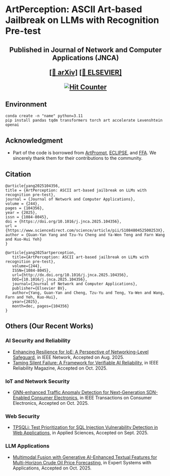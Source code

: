# ArtPerception: ASCII Art-based Jailbreak on LLMs with Recognition Pre-test

<h2 style="text-align: center;">Published in Journal of Network and Computer Applications (JNCA)

[[📖 arXiv]](https://arxiv.org/abs/2510.10281) 
[[📖 ELSEVIER]](https://www.sciencedirect.com/science/article/pii/S108480452500253X) 

<a href="https://www.easycounter.com/">
<img src="https://www.easycounter.com/counter.php?artperception"
border="0" alt="Hit Counter"></a>
<br><a href="https://www.easycounter.com/"></a>
</h2>

## Environment

```
conda create -n "name" python=3.11
pip install pandas tqdm transformers torch art accelerate Levenshtein openai
```

## Acknowledgment

- Part of the code is borrowed from [ArtPrompt](https://github.com/uw-nsl/ArtPrompt), [ECLIPSE](https://github.com/lenijwp/ECLIPSE), and [FFA](https://github.com/Yue-LLM-Pit/FFA). We sincerely thank them for their contributions to the community.

## Citation

```text
@article{yang2025104356,
title = {ArtPerception: ASCII art-based jailbreak on LLMs with recognition pre-test},
journal = {Journal of Network and Computer Applications},
volume = {244},
pages = {104356},
year = {2025},
issn = {1084-8045},
doi = {https://doi.org/10.1016/j.jnca.2025.104356},
url = {https://www.sciencedirect.com/science/article/pii/S108480452500253X},
author = {Guan-Yan Yang and Tzu-Yu Cheng and Ya-Wen Teng and Farn Wang and Kuo-Hui Yeh}
}

@article{yang2025artperception,
   title={ArtPerception: ASCII art-based jailbreak on LLMs with recognition pre-test},
   volume={244},
   ISSN={1084-8045},
   url={http://dx.doi.org/10.1016/j.jnca.2025.104356},
   DOI={10.1016/j.jnca.2025.104356},
   journal={Journal of Network and Computer Applications},
   publisher={Elsevier BV},
   author={Yang, Guan-Yan and Cheng, Tzu-Yu and Teng, Ya-Wen and Wang, Farn and Yeh, Kuo-Hui},
   year={2025},
   month=dec, pages={104356}
}
```

## Others (Our Recent Works)
### AI Security and Reliability
- [Enhancing Resilience for IoE: A Perspective of Networking-Level Safeguard](https://arxiv.org/html/2508.20504v1), in IEEE Network, Accepted on Aug. 2025.
- [Taming Silent Failure: A Framework for Verifiable AI Reliability](), in IEEE Reliability Magazine, Accepted on Oct. 2025.

### IoT and Network Security
- [GNN-enhanced Traffic Anomaly Detection for Next-Generation SDN-Enabled Consumer Electronics](https://arxiv.org/abs/2510.07109), in IEEE Transactions on Consumer Electronics, Accepted on Oct. 2025.

### Web Security
- [TPSQLi: Test Prioritization for SQL Injection Vulnerability Detection in Web Applications](https://www.arxiv.org/abs/2509.10920), in Applied Sciences, Accepted on Sept. 2025.

### LLM Applications
- [Multimodal Fusion with Generative AI-Enhanced Textual Features for Multi-Horizon Crude Oil Price Forecasting](), in Expert Systems with Applications, Accepted on Oct. 2025.

